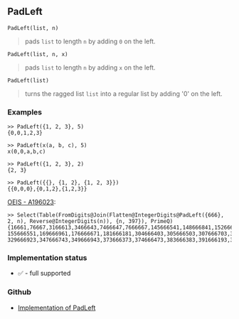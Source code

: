 ## PadLeft 

```
PadLeft(list, n)
```

> pads `list` to length `n` by adding `0` on the left. 

```
PadLeft(list, n, x)
```

> pads `list` to length `n` by adding `x` on the left. 

```
PadLeft(list)
```

> turns the ragged list `list` into a regular list by adding '0' on the left. 
 
### Examples 

```
>> PadLeft({1, 2, 3}, 5)    
{0,0,1,2,3}   

>> PadLeft(x(a, b, c), 5)    
x(0,0,a,b,c)    

>> PadLeft({1, 2, 3}, 2)    
{2, 3}    

>> PadLeft({{}, {1, 2}, {1, 2, 3}})    
{{0,0,0},{0,1,2},{1,2,3}}
```

[OEIS - A196023](https://oeis.org/A196023):

```
>> Select(Table(FromDigits@Join(Flatten@IntegerDigits@PadLeft({666}, 2, n), Reverse@IntegerDigits(n)), {n, 397}), PrimeQ)
{16661,76667,3166613,3466643,7466647,7666667,145666541,148666841,152666251, 
155666551,169666961,176666671,181666181,304666403,305666503,307666703,308666803, 
329666923,347666743,349666943,373666373,374666473,383666383,391666193,397666793}
```






### Implementation status

* &#x2705; - full supported

### Github

* [Implementation of PadLeft](https://github.com/axkr/symja_android_library/blob/master/symja_android_library/matheclipse-core/src/main/java/org/matheclipse/core/builtin/ListFunctions.java#L4536) 
